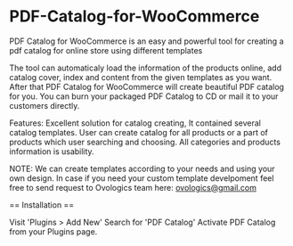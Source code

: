 # PDF-Catalog-for-WooCommerce
PDF Catalog for WooCommerce is an easy and powerful tool for creating a pdf catalog for online store using different templates

The tool can automaticaly load the information of the products online, add catalog cover, index and content from the given templates as you want. After that PDF Catalog for WooCommerce will create beautiful PDF catalog for you. You can burn your packaged PDF Catalog to CD or mail it to your customers directly.

Features: 
Excellent solution for catalog creating, It contained several catalog templates. 
User can create catalog for all products or a part of products which user searching and choosing. 
All categories and products information is usability. 

NOTE: We can create templates according to your needs and using your own design. In case if you need your custom template develpoment feel free to send request to Ovologics team here: ovologics@gmail.com

== Installation ==

Visit 'Plugins > Add New'
Search for 'PDF Catalog'
Activate PDF Catalog from your Plugins page.
